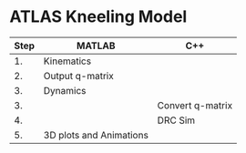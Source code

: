 # ATLAS Kneeling Model

| Step | MATLAB| C++ |
| ------------- | ------------- | ------------- |
| 1. | Kinematics  | |
| 2. | Output q-matrix  | |
| 3. | Dynamics | |
| 3. | |  Convert q-matrix |
| 4. | |  DRC Sim |
| 5. | 3D plots and Animations| |
